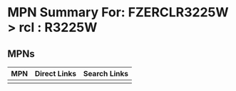 



# MPN Summary For: FZERCLR3225W > rcl : R3225W

## MPNs
  

|MPN|Direct Links|Search Links|
| :--- | :--- | :--- |
||||
